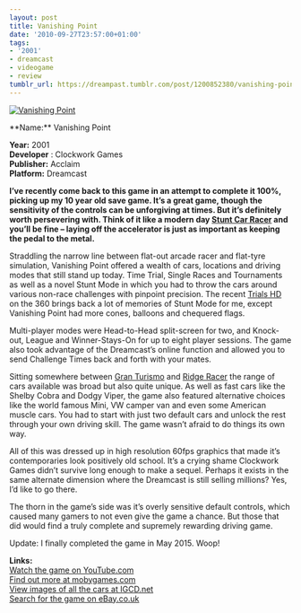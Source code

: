 ```yaml
---
layout: post
title: Vanishing Point
date: '2010-09-27T23:57:00+01:00'
tags:
- '2001'
- dreamcast
- videogame
- review
tumblr_url: https://dreampast.tumblr.com/post/1200852380/vanishing-point
---
```

[![Vanishing Point](https://64.media.tumblr.com/tumblr_l9fhhoKbTj1qbfpni.jpg)](http://dreampast.tumblr.com/post/1200852380/vanishing-point)  
<!-- more --> **Name:** Vanishing Point  
**Year:** 2001  
**Developer** : Clockwork Games  
**Publisher:** Acclaim  
**Platform:** Dreamcast

**I’ve recently come back to this game in an attempt to complete it 100%, picking up my 10 year old save game. It’s a great game, though the sensitivity of the controls can be unforgiving at times. But it’s definitely worth persevering with. Think of it like a modern day [Stunt Car Racer](http://www.mobygames.com/game/stunt-car-racer) and you’ll be fine – laying off the accelerator is just as important as keeping the pedal to the metal.**

Straddling the narrow line between flat-out arcade racer and flat-tyre simulation, Vanishing Point offered a wealth of cars, locations and driving modes that still stand up today. Time Trial, Single Races and Tournaments as well as a novel Stunt Mode in which you had to throw the cars around various non-race challenges with pinpoint precision. The recent [Trials HD](http://www.mobygames.com/game/trials-hd) on the 360 brings back a lot of memories of Stunt Mode for me, except Vanishing Point had more cones, balloons and chequered flags.

Multi-player modes were Head-to-Head split-screen for two, and Knock-out, League and Winner-Stays-On for up to eight player sessions. The game also took advantage of the Dreamcast’s online function and allowed you to send Challenge Times back and forth with your mates.

Sitting somewhere between [Gran Turismo](http://www.mobygames.com/game/gran-turismo) and [Ridge Racer](http://www.mobygames.com/game/ridge-racer) the range of cars available was broad but also quite unique. As well as fast cars like the Shelby Cobra and Dodgy Viper, the game also featured alternative choices like the world famous Mini, VW camper van and even some American muscle cars. You had to start with just two default cars and unlock the rest through your own driving skill. The game wasn’t afraid to do things its own way.

All of this was dressed up in high resolution 60fps graphics that made it’s contemporaries look positively old school. It’s a crying shame Clockwork Games didn’t survive long enough to make a sequel. Perhaps it exists in the same alternate dimension where the Dreamcast is still selling millions? Yes, I’d like to go there.

The thorn in the game’s side was it’s overly sensitive default controls, which caused many gamers to not even give the game a chance. But those that did would find a truly complete and supremely rewarding driving game.

Update: I finally completed the game in May 2015. Woop!

**Links:**  
[Watch the game on YouTube.com](http://www.youtube.com/results?search_query=vanishing+point+dreamcast&sm=3)  
[Find out more at mobygames.com](http://www.mobygames.com/game/dreamcast/vanishing-point)  
[View images of all the cars at IGCD.net](http://www.igcd.net/game.php?id=268739)  
[Search for the game on eBay.co.uk](http://video-games.shop.ebay.co.uk/i.html?_nkw=vanishing+point+dreamcast)


